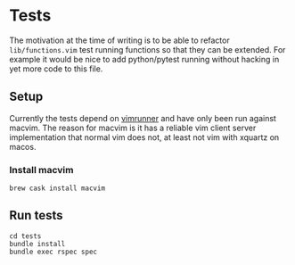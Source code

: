 # Tests #

The motivation at the time of writing is to be able to refactor
`lib/functions.vim` test running functions so that they can be extended. For example
it would be nice to add python/pytest running without hacking in yet more code to this
file.

## Setup ##

Currently the tests depend on [vimrunner](https://github.com/AndrewRadev/vimrunner)
and have only been run against macvim. The reason for macvim is it has a reliable
vim client server implementation that normal vim does not, at least not vim with
xquartz on macos.

### Install macvim ###

    brew cask install macvim

## Run tests ##

    cd tests
    bundle install
    bundle exec rspec spec
